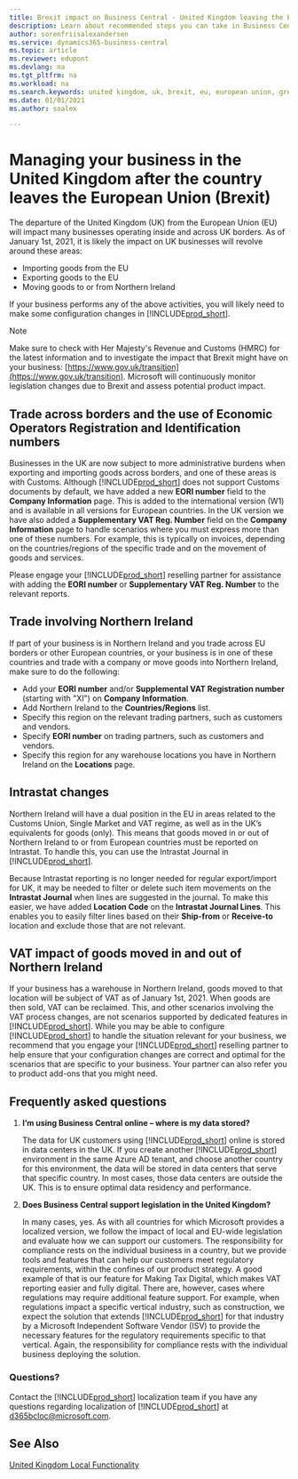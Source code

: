 ```yaml
---
title: Brexit impact on Business Central - United Kingdom leaving the European Union
description: Learn about recommended steps you can take in Business Central to help manage Brexit and impact after United Kingdom is leaving the European Union.
author: sorenfriisalexandersen
ms.service: dynamics365-business-central
ms.topic: article
ms.reviewer: edupont
ms.devlang: na
ms.tgt_pltfrm: na
ms.workload: na
ms.search.keywords: united kingdom, uk, brexit, eu, european union, great britain, northern ireland
ms.date: 01/01/2021
ms.author: soalex

---
```

# Managing your business in the United Kingdom after the country leaves the European Union (Brexit)

The departure of the United Kingdom (UK) from the European Union (EU) will impact many businesses operating inside and across UK borders. As of January 1st, 2021, it is likely the impact on UK businesses will revolve around these areas:

* Importing goods from the EU
* Exporting goods to the EU
* Moving goods to or from Northern Ireland

If your business performs any of the above activities, you will likely need to make some configuration changes in [!INCLUDE[prod_short](../../includes/prod_short.md)].

> [!NOTE]  
>  Make sure to check with Her Majesty's Revenue and Customs (HMRC) for the latest information and to investigate the impact that Brexit might have on your business: [https://www.gov.uk/transition](https://www.gov.uk/transition). Microsoft will continuously monitor legislation changes due to Brexit and assess potential product impact.   


## Trade across borders and the use of Economic Operators Registration and Identification numbers 
Businesses in the UK are now subject to more administrative burdens when exporting and importing goods across borders, and one of these areas is with Customs. Although [!INCLUDE[prod_short](../../includes/prod_short.md)] does not support Customs documents by default, we have added a new **EORI number** field to the **Company Information** page. This is added to the international version (W1) and is available in all versions for European countries. In the UK version we have also added a **Supplementary VAT Reg. Number** field on the **Company Information** page to handle scenarios where you must express more than one of these numbers. For example, this is typically on invoices, depending on the countries/regions of the specific trade and on the movement of goods and services.

Please engage your [!INCLUDE[prod_short](../../includes/prod_short.md)] reselling partner for assistance with adding the **EORI number** or **Supplementary VAT Reg. Number** to the relevant reports.  

## Trade involving Northern Ireland
If part of your business is in Northern Ireland and you trade across EU borders or other European countries, or your business is in one of these countries and trade with a company or move goods into Northern Ireland, make sure to do the following:

* Add your **EORI number** and/or **Supplemental VAT Registration number** (starting with "XI") on **Company Information**.
* Add Northern Ireland to the **Countries/Regions** list.
* Specify this region on the relevant trading partners, such as customers and vendors.
* Specify **EORI number** on trading partners, such as customers and vendors.
* Specify this region for any warehouse locations you have in Northern Ireland on the **Locations** page.  

##  Intrastat changes
Northern Ireland will have a dual position in the EU in areas related to the Customs Union, Single Market and VAT regime, as well as in the UK’s equivalents for goods (only). This means that goods moved in or out of Northern Ireland to or from European countries must be reported on Intrastat. To handle this, you can use the Intrastat Journal in [!INCLUDE[prod_short](../../includes/prod_short.md)]. 

Because Intrastat reporting is no longer needed for regular export/import for UK, it may be needed to filter or delete such item movements on the **Intrastat Journal** when lines are suggested in the journal. To make this easier, we have added **Location Code** on the **Intrastat Journal Lines**. This enables you to easily filter lines based on their **Ship-from** or **Receive-to** location and exclude those that are not relevant. 

## VAT impact of goods moved in and out of Northern Ireland
If your business has a warehouse in Northern Ireland, goods moved to that location will be subject of VAT as of January 1st, 2021. When goods are then sold, VAT can be reclaimed. This, and other scenarios involving the VAT process changes, are not scenarios supported by dedicated features in [!INCLUDE[prod_short](../../includes/prod_short.md)]. While you may be able to configure [!INCLUDE[prod_short](../../includes/prod_short.md)] to handle the situation relevant for your business, we recommend that you engage your [!INCLUDE[prod_short](../../includes/prod_short.md)] reselling partner to help ensure that your configuration changes are correct and optimal for the scenarios that are specific to your business. Your partner can also refer you to product add-ons that you might need. 

## Frequently asked questions

1. **I’m using Business Central online – where is my data stored?**

    The data for UK customers using [!INCLUDE[prod_short](../../includes/prod_short.md)] online is stored in data centers in the UK. If you create another [!INCLUDE[prod_short](../../includes/prod_short.md)] environment in the same Azure AD tenant, and choose another country for this environment, the data will be stored in data centers that serve that specific country. In most cases, those data centers are outside the UK. This is to ensure optimal data residency and performance.

2. **Does Business Central support legislation in the United Kingdom?**

    In many cases, yes. As with all countries for which Microsoft provides a localized version, we follow the impact of local and EU-wide legislation and evaluate how we can support our customers. The responsibility for compliance rests on the individual business in a country, but we provide tools and features that can help our customers meet regulatory requirements, within the confines of our product strategy. A good example of that is our feature for Making Tax Digital, which makes VAT reporting easier and fully digital. There are, however, cases where regulations may require additional feature support. For example, when regulations impact a specific vertical industry, such as construction, we expect the solution that extends [!INCLUDE[prod_short](../../includes/prod_short.md)] for that industry by a Microsoft Independent Software Vendor (ISV) to provide the necessary features for the regulatory requirements specific to that vertical. Again, the responsibility for compliance rests with the individual business deploying the solution.

### Questions?

Contact the [!INCLUDE[prod_short](../../includes/prod_short.md)] localization team if you have any questions regarding localization of [!INCLUDE[prod_short](../../includes/prod_short.md)] at d365bcloc@microsoft.com.

## See Also

[United Kingdom Local Functionality](united-kingdom-local-functionality.md)  
